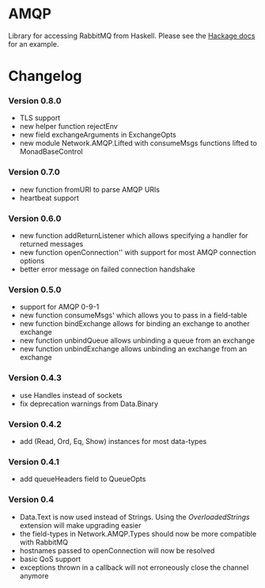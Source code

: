 AMQP
=====

Library for accessing RabbitMQ from Haskell. Please see the [Hackage docs](http://hackage.haskell.org/packages/archive/amqp/latest/doc/html/Network-AMQP.html) for an example.

Changelog
=========

### Version 0.8.0

* TLS support
* new helper function rejectEnv
* new field exchangeArguments in ExchangeOpts
* new module Network.AMQP.Lifted with consumeMsgs functions lifted to MonadBaseControl

### Version 0.7.0

* new function fromURI to parse AMQP URIs
* heartbeat support

### Version 0.6.0

* new function addReturnListener which allows specifying a handler for returned messages
* new function openConnection'' with support for most AMQP connection options
* better error message on failed connection handshake

### Version 0.5.0

* support for AMQP 0-9-1
* new function consumeMsgs' which allows you to pass in a field-table
* new function bindExchange allows for binding an exchange to another exchange
* new function unbindQueue allows unbinding a queue from an exchange
* new function unbindExchange allows unbinding an exchange from an exchange

### Version 0.4.3

* use Handles instead of sockets 
* fix deprecation warnings from Data.Binary

### Version 0.4.2

* add (Read, Ord, Eq, Show) instances for most data-types

### Version 0.4.1

* add queueHeaders field to QueueOpts

### Version 0.4

* Data.Text is now used instead of Strings. Using the _OverloadedStrings_ extension will make upgrading easier
* the field-types in Network.AMQP.Types should now be more compatible with RabbitMQ
* hostnames passed to openConnection will now be resolved
* basic QoS support
* exceptions thrown in a callback will not erroneously close the channel anymore